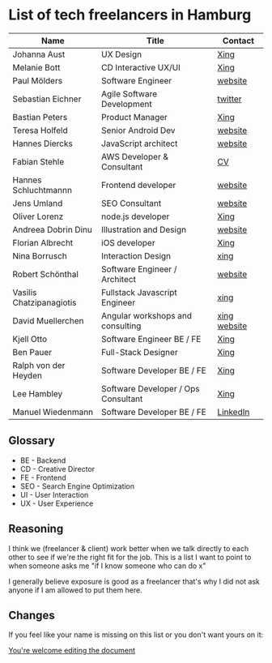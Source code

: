 # List of tech freelancers in Hamburg

| Name                     | Title                               | Contact                                                                              |
|--------------------------|-------------------------------------|--------------------------------------------------------------------------------------|
| Johanna Aust             | UX Design                           | [Xing](https://www.xing.com/profile/Johanna_Aust)                                    |
| Melanie Bott             | CD Interactive UX/UI                | [Xing](https://www.xing.com/profile/Melanie_Bott4)                                   |
| Paul Mölders             | Software Engineer                   | [website](https://www.p0wl.space/)                                                   |
| Sebastian Eichner        | Agile Software Development          | [twitter](https://twitter.com/stdout)                                                |
| Bastian Peters           | Product Manager                     | [Xing](https://www.xing.com/profile/Bastian_Peters10)                                |
| Teresa Holfeld           | Senior Android Dev                  | [website](https://teresaholfeld.com/)                                                |
| Hannes Diercks           | JavaScript architect                | [website](https://xiphe.github.io/)                                                  |
| Fabian Stehle            | AWS Developer & Consultant          | [CV](cv.fstehle.com)                                                                 |
| Hannes Schluchtmannn     | Frontend developer                  | [website](https://hannesschluchtmann.com/)                                           |
| Jens Umland              | SEO Consultant                      | [website](http://jumland.de/)                                                        |
| Oliver Lorenz            | node.js developer                   | [Xing](https://www.xing.com/profile/Oliver_Lorenz29/cv)                              |
| Andreea Dobrin Dinu      | Illustration and Design             | [website](http://summerkidworks.com/)                                                |
| Florian Albrecht         | iOS developer                       | [Xing](https://www.xing.com/profile/Florian_Albrecht10/cv)                           |
| Nina Borrusch            | Interaction Design                  | [xing](https://www.xing.com/profile/Nina_Borrusch/)                                  |
| Robert Schönthal         | Software Engineer / Architect       | [website](https://digitalkaoz.net)                                                   |
| Vasilis Chatzipanagiotis | Fullstack Javascript Engineer       | [xing](https://www.xing.com/profile/Vasilis_Chatzipanagiotis)                        |
| David Muellerchen        | Angular workshops and consulting    | [xing](https://www.xing.com/profile/David_Muellerchen) [website](https://webdave.de) |
| Kjell Otto               | Software Engineer BE / FE           | [Xing](https://www.xing.com/profile/Kjell_Otto/cv)                                   |
| Ben Pauer                | Full-Stack Designer                 | [Xing](https://www.xing.com/profile/Benjamin_Pauer/)                                 |
| Ralph von der Heyden     | Software Developer BE / FE          | [Xing](https://www.xing.com/profile/Ralph_vonderHeyden)                              |
| Lee Hambley              | Software Developer / Ops Consultant | [Xing](https://www.xing.com/profile/Lee_Hambley)                                     |
| Manuel Wiedenmann        | Software Developer BE / FE          | [LinkedIn](https://www.linkedin.com/in/manuel-wiedenmann/)                           |


## Glossary

* BE - Backend
* CD - Creative Director
* FE - Frontend
* SEO - Search Engine Optimization
* UI - User Interaction
* UX - User Experience

## Reasoning

I think we (freelancer & client) work better when we talk directly to each other to see if we're the right fit for the job. This is a list I want to point to when someone asks me "if I know someone who can do x"

I generally believe exposure is good as a freelancer that's why I did not ask anyone if I am allowed to put them here.

## Changes

If you feel like your name is missing on this list or you don't want yours on it:

[You're welcome editing the document](https://github.com/lassediercks/list-of-tech-freelancers-in-hamburg/edit/master/readme.md)
